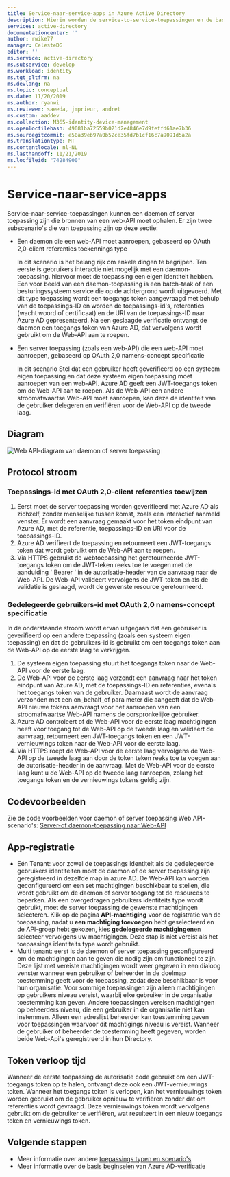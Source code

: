 ```yaml
---
title: Service-naar-service-apps in Azure Active Directory
description: Hierin worden de service-to-service-toepassingen en de basis beginselen van de protocol stroom, registratie en het verval van tokens voor dit app-type beschreven.
services: active-directory
documentationcenter: ''
author: rwike77
manager: CelesteDG
editor: ''
ms.service: active-directory
ms.subservice: develop
ms.workload: identity
ms.tgt_pltfrm: na
ms.devlang: na
ms.topic: conceptual
ms.date: 11/20/2019
ms.author: ryanwi
ms.reviewer: saeeda, jmprieur, andret
ms.custom: aaddev
ms.collection: M365-identity-device-management
ms.openlocfilehash: 49081ba72559b021d2e4846e7d9feffd61ae7b36
ms.sourcegitcommit: e50a39eb97a0b52ce35fd7b1cf16c7a9091d5a2a
ms.translationtype: MT
ms.contentlocale: nl-NL
ms.lasthandoff: 11/21/2019
ms.locfileid: "74284900"
---
```

# <a name="service-to-service-apps"></a>Service-naar-service-apps

Service-naar-service-toepassingen kunnen een daemon of server toepassing zijn die bronnen van een web-API moet ophalen. Er zijn twee subscenario's die van toepassing zijn op deze sectie:

- Een daemon die een web-API moet aanroepen, gebaseerd op OAuth 2,0-client referenties toekennings type

    In dit scenario is het belang rijk om enkele dingen te begrijpen. Ten eerste is gebruikers interactie niet mogelijk met een daemon-toepassing. hiervoor moet de toepassing een eigen identiteit hebben. Een voor beeld van een daemon-toepassing is een batch-taak of een besturingssysteem service die op de achtergrond wordt uitgevoerd. Met dit type toepassing wordt een toegangs token aangevraagd met behulp van de toepassings-ID en worden de toepassings-id's, referenties (wacht woord of certificaat) en de URI van de toepassings-ID naar Azure AD gepresenteerd. Na een geslaagde verificatie ontvangt de daemon een toegangs token van Azure AD, dat vervolgens wordt gebruikt om de Web-API aan te roepen.

- Een server toepassing (zoals een web-API) die een web-API moet aanroepen, gebaseerd op OAuth 2,0 namens-concept specificatie

    In dit scenario Stel dat een gebruiker heeft geverifieerd op een systeem eigen toepassing en dat deze systeem eigen toepassing moet aanroepen van een web-API. Azure AD geeft een JWT-toegangs token om de Web-API aan te roepen. Als de Web-API een andere stroomafwaartse Web-API moet aanroepen, kan deze de identiteit van de gebruiker delegeren en verifiëren voor de Web-API op de tweede laag.

## <a name="diagram"></a>Diagram

![Web API-diagram van daemon of server toepassing](./media/authentication-scenarios/daemon_server_app_to_web_api.png)

## <a name="protocol-flow"></a>Protocol stroom

### <a name="application-identity-with-oauth-20-client-credentials-grant"></a>Toepassings-id met OAuth 2,0-client referenties toewijzen

1. Eerst moet de server toepassing worden geverifieerd met Azure AD als zichzelf, zonder menselijke tussen komst, zoals een interactief aanmeld venster. Er wordt een aanvraag gemaakt voor het token eindpunt van Azure AD, met de referentie, toepassings-ID en URI voor de toepassings-ID.
1. Azure AD verifieert de toepassing en retourneert een JWT-toegangs token dat wordt gebruikt om de Web-API aan te roepen.
1. Via HTTPS gebruikt de webtoepassing het geretourneerde JWT-toegangs token om de JWT-teken reeks toe te voegen met de aanduiding ' Bearer ' in de autorisatie-header van de aanvraag naar de Web-API. De Web-API valideert vervolgens de JWT-token en als de validatie is geslaagd, wordt de gewenste resource geretourneerd.

### <a name="delegated-user-identity-with-oauth-20-on-behalf-of-draft-specification"></a>Gedelegeerde gebruikers-id met OAuth 2,0 namens-concept specificatie

In de onderstaande stroom wordt ervan uitgegaan dat een gebruiker is geverifieerd op een andere toepassing (zoals een systeem eigen toepassing) en dat de gebruikers-id is gebruikt om een toegangs token aan de Web-API op de eerste laag te verkrijgen.

1. De systeem eigen toepassing stuurt het toegangs token naar de Web-API voor de eerste laag.
1. De Web-API voor de eerste laag verzendt een aanvraag naar het token eindpunt van Azure AD, met de toepassings-ID en referenties, evenals het toegangs token van de gebruiker. Daarnaast wordt de aanvraag verzonden met een on_behalf_of para meter die aangeeft dat de Web-API nieuwe tokens aanvraagt voor het aanroepen van een stroomafwaartse Web-API namens de oorspronkelijke gebruiker.
1. Azure AD controleert of de Web-API voor de eerste laag machtigingen heeft voor toegang tot de Web-API op de tweede laag en valideert de aanvraag, retourneert een JWT-toegangs token en een JWT-vernieuwings token naar de Web-API voor de eerste laag.
1. Via HTTPS roept de Web-API voor de eerste laag vervolgens de Web-API op de tweede laag aan door de token teken reeks toe te voegen aan de autorisatie-header in de aanvraag. Met de Web-API voor de eerste laag kunt u de Web-API op de tweede laag aanroepen, zolang het toegangs token en de vernieuwings tokens geldig zijn.

## <a name="code-samples"></a>Codevoorbeelden

Zie de code voorbeelden voor daemon of server toepassing Web API-scenario's: [Server-of daemon-toepassing naar Web-API](sample-v1-code.md#daemon-applications-accessing-web-apis-with-the-applications-identity)

## <a name="app-registration"></a>App-registratie

* Eén Tenant: voor zowel de toepassings identiteit als de gedelegeerde gebruikers identiteiten moet de daemon of de server toepassing zijn geregistreerd in dezelfde map in azure AD. De Web-API kan worden geconfigureerd om een set machtigingen beschikbaar te stellen, die wordt gebruikt om de daemon of server toegang tot de resources te beperken. Als een overgedragen gebruikers identiteits type wordt gebruikt, moet de server toepassing de gewenste machtigingen selecteren. Klik op de pagina **API-machtiging** voor de registratie van de toepassing, nadat u **een machtiging toevoegen** hebt geselecteerd en de API-groep hebt gekozen, kies **gedelegeerde machtigingen**en selecteer vervolgens uw machtigingen. Deze stap is niet vereist als het toepassings identiteits type wordt gebruikt.
* Multi tenant: eerst is de daemon of server toepassing geconfigureerd om de machtigingen aan te geven die nodig zijn om functioneel te zijn. Deze lijst met vereiste machtigingen wordt weer gegeven in een dialoog venster wanneer een gebruiker of beheerder in de doelmap toestemming geeft voor de toepassing, zodat deze beschikbaar is voor hun organisatie. Voor sommige toepassingen zijn alleen machtigingen op gebruikers niveau vereist, waarbij elke gebruiker in de organisatie toestemming kan geven. Andere toepassingen vereisen machtigingen op beheerders niveau, die een gebruiker in de organisatie niet kan instemmen. Alleen een adreslijst beheerder kan toestemming geven voor toepassingen waarvoor dit machtigings niveau is vereist. Wanneer de gebruiker of beheerder de toestemming heeft gegeven, worden beide Web-Api's geregistreerd in hun Directory.

## <a name="token-expiration"></a>Token verloop tijd

Wanneer de eerste toepassing de autorisatie code gebruikt om een JWT-toegangs token op te halen, ontvangt deze ook een JWT-vernieuwings token. Wanneer het toegangs token is verlopen, kan het vernieuwings token worden gebruikt om de gebruiker opnieuw te verifiëren zonder dat om referenties wordt gevraagd. Deze vernieuwings token wordt vervolgens gebruikt om de gebruiker te verifiëren, wat resulteert in een nieuw toegangs token en vernieuwings token.

## <a name="next-steps"></a>Volgende stappen

- Meer informatie over andere [toepassings typen en scenario's](app-types.md)
- Meer informatie over de [basis beginselen](v1-authentication-scenarios.md) van Azure AD-verificatie
